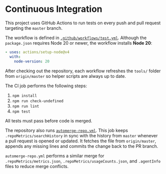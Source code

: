 # Continuous Integration

This project uses GitHub Actions to run tests on every push and pull request targeting the `master` branch.

The workflow is defined in [`.github/workflows/test.yml`](../.github/workflows/test.yml). Although the `package.json` requires Node 20 or newer, the workflow installs **Node 20**:

```yaml
- uses: actions/setup-node@v4
  with:
    node-version: 20
```

After checking out the repository, each workflow refreshes the `tools/` folder
from `origin/master` so helper scripts are always up to date.

The CI job performs the following steps:

1. `npm install`
2. `npm run check-undefined`
3. `npm run lint`
4. `npm test`

All tests must pass before code is merged.

The repository also runs [`automerge-repo.yml`](../.github/workflows/automerge-repo.yml).
This job keeps `.repoMetrics/searchHistory` in sync with the history from
`master` whenever a pull request is opened or updated. It fetches the file from
`origin/master`, appends any missing lines and commits the change back to the PR
branch.

`automerge-repo.yml` performs a similar merge for `.repoMetrics/metrics.json`,
`.repoMetrics/usageCounts.json`, and `.agentInfo` files to reduce merge
conflicts.
